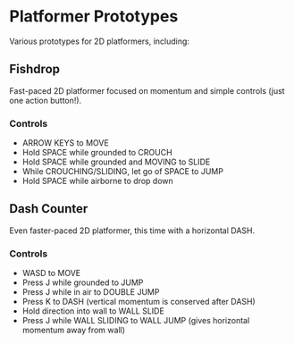# Platformer Prototypes
Various prototypes for 2D platformers, including:

## Fishdrop
Fast-paced 2D platformer focused on momentum and simple controls (just one action button!).

### Controls
- ARROW KEYS to MOVE
- Hold SPACE while grounded to CROUCH
- Hold SPACE while grounded and MOVING to SLIDE
- While CROUCHING/SLIDING, let go of SPACE to JUMP
- Hold SPACE while airborne to drop down

## Dash Counter
Even faster-paced 2D platformer, this time with a horizontal DASH.

### Controls
- WASD to MOVE
- Press J while grounded to JUMP
- Press J while in air to DOUBLE JUMP
- Press K to DASH (vertical momentum is conserved after DASH)
- Hold direction into wall to WALL SLIDE
- Press J while WALL SLIDING to WALL JUMP (gives horizontal momentum away from wall)
